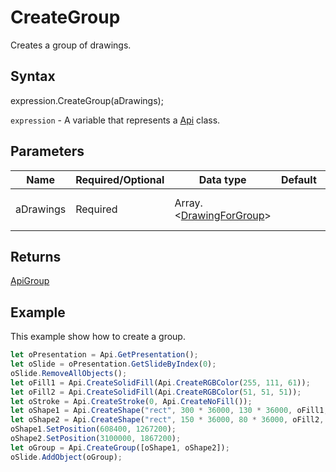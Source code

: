# CreateGroup

Creates a group of drawings.

## Syntax

expression.CreateGroup(aDrawings);

`expression` - A variable that represents a [Api](../Api.md) class.

## Parameters

| **Name** | **Required/Optional** | **Data type** | **Default** | **Description** |
| ------------- | ------------- | ------------- | ------------- | ------------- |
| aDrawings | Required | Array.\<[DrawingForGroup](../../Enumeration/DrawingForGroup.md)> |  | An array of drawings to group. |

## Returns

[ApiGroup](../../ApiGroup/ApiGroup.md)

## Example

This example show how to create a group.

```javascript
let oPresentation = Api.GetPresentation();
let oSlide = oPresentation.GetSlideByIndex(0);
oSlide.RemoveAllObjects();
let oFill1 = Api.CreateSolidFill(Api.CreateRGBColor(255, 111, 61));
let oFill2 = Api.CreateSolidFill(Api.CreateRGBColor(51, 51, 51));
let oStroke = Api.CreateStroke(0, Api.CreateNoFill());
let oShape1 = Api.CreateShape("rect", 300 * 36000, 130 * 36000, oFill1, oStroke);
let oShape2 = Api.CreateShape("rect", 150 * 36000, 80 * 36000, oFill2, oStroke);
oShape1.SetPosition(608400, 1267200);
oShape2.SetPosition(3100000, 1867200);
let oGroup = Api.CreateGroup([oShape1, oShape2]);
oSlide.AddObject(oGroup);
```
